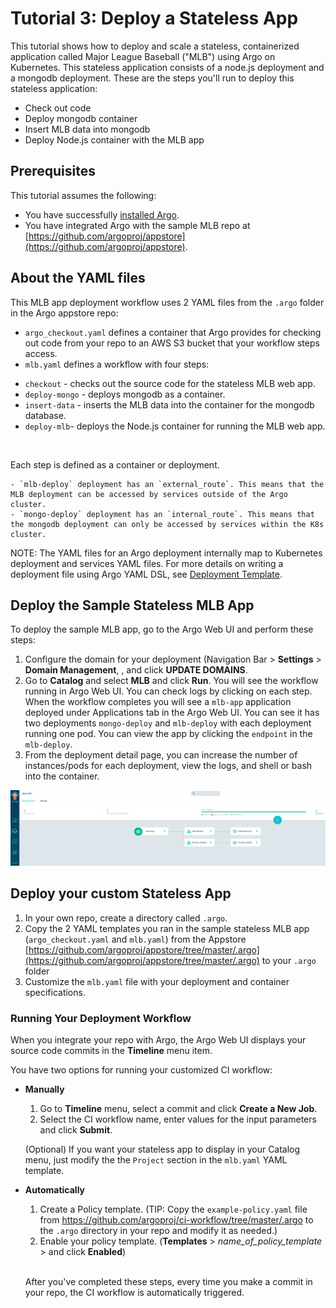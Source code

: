 # Tutorial 3: Deploy a Stateless App

This tutorial shows how to deploy and scale a stateless, containerized application called Major League Baseball ("MLB") using Argo on Kubernetes. This stateless application consists of a node.js deployment and a mongodb deployment. These are the steps you'll run to deploy this stateless application:

* Check out code
* Deploy mongodb container
* Insert MLB data into mongodb
* Deploy Node.js container with the MLB app

## Prerequisites
This tutorial assumes the following:

* You have successfully [installed Argo](https://argoproj.github.io/argo-site/#/get-started/installation).
* You have integrated Argo with the sample MLB repo at [https://github.com/argoproj/appstore](https://github.com/argoproj/appstore).

## About the YAML files

This MLB app deployment workflow uses 2 YAML files from the `.argo` folder in the Argo appstore repo:

* `argo_checkout.yaml` defines a container that Argo provides for checking out code from your repo to an AWS S3 bucket that your workflow steps access.
* `mlb.yaml` defines a workflow with four steps:
 - `checkout` - checks out the source code for the stateless MLB web app.
 - `deploy-mongo` - deploys mongodb as a container.
 - `insert-data` - inserts the MLB data into the container for the mongodb database.
 - `deploy-mlb`- deploys the Node.js container for running the MLB web app.
  <br/>

  Each step is defined as a container or deployment.

	- `mlb-deploy` deployment has an `external_route`. This means that the MLB deployment can be accessed by services outside of the Argo cluster.
	- `mongo-deploy` deployment has an `internal_route`. This means that the mongodb deployment can only be accessed by services within the K8s cluster.

NOTE: The YAML files for an Argo deployment internally map to Kubernetes deployment and services YAML files.
For more details on writing a deployment file using Argo YAML DSL, see [Deployment Template](#/docs;doc=yaml%deployment_template.md).

## Deploy the Sample Stateless MLB App

To deploy the sample MLB app, go to the Argo Web UI and perform these steps:

1.  Configure the domain for your deployment (Navigation Bar > **Settings** > **Domain Management**, *<add-your-domain>*, and click **UPDATE DOMAINS**.
2.  Go to **Catalog** and select **MLB** and click **Run**. You will see the workflow running in Argo Web UI. You can check logs by clicking on each step. When the workflow completes you will see a `mlb-app` application deployed under Applications tab in the Argo Web UI. You can see it has two deployments `mongo-deploy` and `mlb-deploy` with each deployment running one pod. You can view the app by clicking the `endpoint` in the `mlb-deploy`.
3. From the deployment detail page, you can increase the number of instances/pods for each deployment, view the logs, and shell or bash into the container.

 ![MLB_deployment](../../images/mlb.png)


## Deploy your custom Stateless App

1. In your own repo, create a directory called `.argo`.
1. Copy the 2 YAML templates you ran in the sample stateless MLB app (`argo_checkout.yaml` and `mlb.yaml`) from the Appstore  [https://github.com/argoproj/appstore/tree/master/.argo](https://github.com/argoproj/appstore/tree/master/.argo) to your `.argo` folder
2. Customize the `mlb.yaml` file with your deployment and container specifications.

### Running Your Deployment Workflow

When you integrate your repo with Argo, the Argo Web UI displays your source code commits in the **Timeline** menu item.

You have two options for running your customized CI workflow:

 * **Manually**
	1. Go to **Timeline** menu, select a commit and click **Create a New Job**.
	1. Select the CI workflow name, enter values for the input parameters and click **Submit**.  

   (Optional)  If you want your stateless app to display in your Catalog menu, just modify the the `Project` section in the `mlb.yaml` YAML template.


 * **Automatically**
	1. Create a Policy template. (TIP: Copy the `example-policy.yaml` file from https://github.com/argoproj/ci-workflow/tree/master/.argo to the `.argo` directory in your repo and modify it as needed.)
	1. Enable your policy template. (**Templates** > *name_of_policy_template* > and click **Enabled**)  
   <br/>

   After you've completed these steps, every time you make a commit in your repo, the CI workflow is automatically triggered.
